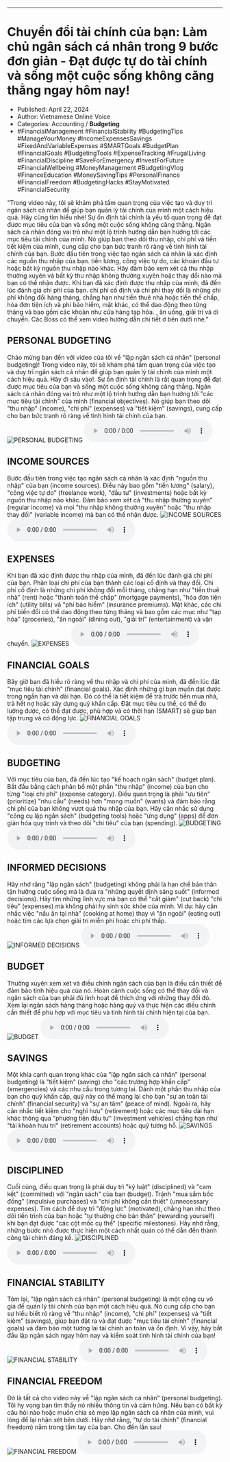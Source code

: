 
---

# Chuyển đổi tài chính của bạn: Làm chủ ngân sách cá nhân trong 9 bước đơn giản - Đạt được tự do tài chính và sống một cuộc sống không căng thẳng ngay hôm nay!

- Published: April 22, 2024
- Author: Vietnamese Online Voice
- Categories: Accounting / **Budgeting**
- #FinancialManagement #FinancialStability #BudgetingTips #ManageYourMoney #IncomeExpensesSavings #FixedAndVariableExpenses #SMARTGoals #BudgetPlan #FinancialGoals #BudgetingTools #ExpenseTracking #FrugalLiving #FinancialDiscipline #SaveForEmergency #InvestForFuture #FinancialWellbeing #MoneyManagement #BudgetingVlog #FinanceEducation #MoneySavingTips #PersonalFinance #FinancialFreedom #BudgetingHacks #StayMotivated #FinancialSecurity

"Trong video này, tôi sẽ khám phá tầm quan trọng của việc tạo và duy trì ngân sách cá nhân để giúp bạn quản lý tài chính của mình một cách hiệu quả. Hãy cùng tìm hiểu nhé! Sự ổn định tài chính là yếu tố quan trọng để đạt được mục tiêu của bạn và sống một cuộc sống không căng thẳng. Ngân sách cá nhân đóng vai trò như một lộ trình hướng dẫn bạn hướng tới các mục tiêu tài chính của mình. Nó giúp bạn theo dõi thu nhập, chi phí và tiền tiết kiệm của mình, cung cấp cho bạn bức tranh rõ ràng về tình hình tài chính của bạn. Bước đầu tiên trong việc tạo ngân sách cá nhân là xác định các nguồn thu nhập của bạn. tiền lương, công việc tự do, các khoản đầu tư hoặc bất kỳ nguồn thu nhập nào khác. Hãy đảm bảo xem xét cả thu nhập thường xuyên và bất kỳ thu nhập không thường xuyên hoặc thay đổi nào mà bạn có thể nhận được. Khi bạn đã xác định được thu nhập của mình, đã đến lúc đánh giá chi phí của bạn. chi phí cố định và chi phí thay đổi là những chi phí không đổi hàng tháng, chẳng hạn như tiền thuê nhà hoặc tiền thế chấp, hóa đơn tiện ích và phí bảo hiểm, mặt khác, có thể dao động theo từng tháng và bao gồm các khoản như cửa hàng tạp hóa. , ăn uống, giải trí và di chuyển. Các Boss có thể xem video hướng dẫn chi tiết ở bên dưới nhé."


## PERSONAL BUDGETING

Chào mừng bạn đến với video của tôi về "lập ngân sách cá nhân" (personal budgeting)! Trong video này, tôi sẽ khám phá tầm quan trọng của việc tạo và duy trì ngân sách cá nhân để giúp bạn quản lý tài chính của mình một cách hiệu quả. Hãy đi sâu vào!. Sự ổn định tài chính là rất quan trọng để đạt được mục tiêu của bạn và sống một cuộc sống không căng thẳng. Ngân sách cá nhân đóng vai trò như một lộ trình hướng dẫn bạn hướng tới "các mục tiêu tài chính" của mình (financial objectives). Nó giúp bạn theo dõi "thu nhập" (income), "chi phí" (expenses) và "tiết kiệm" (savings), cung cấp cho bạn bức tranh rõ ràng về tình hình tài chính của bạn.
![PERSONAL BUDGETING](https://http-archiver-apis-production-80.schnworks.com/storage/images/transitions/2024-04-22/transition--31652239299-Montserrat-Thin-512DA8.jpg)
<audio controls>
    <source src="https://http-archiver-apis-production-80.schnworks.com/storage/audio/file-10513001915.mp3" type="audio/mpeg">
</audio>



## INCOME SOURCES

Bước đầu tiên trong việc tạo ngân sách cá nhân là xác định "nguồn thu nhập" của bạn (income sources). Điều này bao gồm "tiền lương" (salary), "công việc tự do" (freelance work), "đầu tư" (investments) hoặc bất kỳ nguồn thu nhập nào khác. Đảm bảo xem xét cả "thu nhập thường xuyên" (regular income) và mọi "thu nhập không thường xuyên" hoặc "thu nhập thay đổi" (variable income) mà bạn có thể nhận được.
![INCOME SOURCES](https://http-archiver-apis-production-80.schnworks.com/storage/images/transitions/2024-04-22/transition--25631477400-Montserrat-Black-880E4F.jpg)
<audio controls>
    <source src="https://http-archiver-apis-production-80.schnworks.com/storage/audio/file-3730477349.mp3" type="audio/mpeg">
</audio>



## EXPENSES

Khi bạn đã xác định được thu nhập của mình, đã đến lúc đánh giá chi phí của bạn. Phân loại chi phí của bạn thành các loại cố định và thay đổi. Chi phí cố định là những chi phí không đổi mỗi tháng, chẳng hạn như "tiền thuê nhà" (rent) hoặc "thanh toán thế chấp" (mortgage payments), "hóa đơn tiện ích" (utility bills) và "phí bảo hiểm" (insurance premiums). Mặt khác, các chi phí biến đổi có thể dao động theo từng tháng và bao gồm các mục như "tạp hóa" (groceries), "ăn ngoài" (dining out), "giải trí" (entertainment) và vận chuyển.
![EXPENSES](https://http-archiver-apis-production-80.schnworks.com/storage/images/transitions/2024-04-22/transition--20588507252-Montserrat-Bold-1A237E.jpg)
<audio controls>
    <source src="https://http-archiver-apis-production-80.schnworks.com/storage/audio/file-37723395312.mp3" type="audio/mpeg">
</audio>



## FINANCIAL GOALS

Bây giờ bạn đã hiểu rõ ràng về thu nhập và chi phí của mình, đã đến lúc đặt "mục tiêu tài chính" (financial goals). Xác định những gì bạn muốn đạt được trong ngắn hạn và dài hạn. Đó có thể là tiết kiệm để trả trước tiền mua nhà, trả hết nợ hoặc xây dựng quỹ khẩn cấp. Đặt mục tiêu cụ thể, có thể đo lường được, có thể đạt được, phù hợp và có thời hạn (SMART) sẽ giúp bạn tập trung và có động lực.
![FINANCIAL GOALS](https://http-archiver-apis-production-80.schnworks.com/storage/images/transitions/2024-04-22/transition-20265504371-Montserrat-Medium-004895.jpg)
<audio controls>
    <source src="https://http-archiver-apis-production-80.schnworks.com/storage/audio/file-31678954657.mp3" type="audio/mpeg">
</audio>



## BUDGETING

Với mục tiêu của bạn, đã đến lúc tạo "kế hoạch ngân sách" (budget plan). Bắt đầu bằng cách phân bổ một phần "thu nhập" (income) của bạn cho từng "loại chi phí" (expense category). Điều quan trọng là phải "ưu tiên" (prioritize) "nhu cầu" (needs) hơn "mong muốn" (wants) và đảm bảo rằng chi phí của bạn không vượt quá thu nhập của bạn. Hãy cân nhắc sử dụng "công cụ lập ngân sách" (budgeting tools) hoặc "ứng dụng" (apps) để đơn giản hóa quy trình và theo dõi "chi tiêu" của bạn (spending).
![BUDGETING](https://http-archiver-apis-production-80.schnworks.com/storage/images/transitions/2024-04-22/transition--14268508230-Montserrat-Medium-512DA8.jpg)
<audio controls>
    <source src="https://http-archiver-apis-production-80.schnworks.com/storage/audio/file-11475042696.mp3" type="audio/mpeg">
</audio>



## INFORMED DECISIONS

Hãy nhớ rằng "lập ngân sách" (budgeting) không phải là hạn chế bản thân tận hưởng cuộc sống mà là đưa ra "những quyết định sáng suốt" (informed decisions). Hãy tìm những lĩnh vực mà bạn có thể "cắt giảm" (cut back) "chi tiêu" (expenses) mà không phải hy sinh sức khỏe của mình. Ví dụ: hãy cân nhắc việc "nấu ăn tại nhà" (cooking at home) thay vì "ăn ngoài" (eating out) hoặc tìm các lựa chọn giải trí miễn phí hoặc chi phí thấp.
![INFORMED DECISIONS](https://http-archiver-apis-production-80.schnworks.com/storage/images/transitions/2024-04-22/transition-2673398424-Montserrat-Thin-673AB7.jpg)
<audio controls>
    <source src="https://http-archiver-apis-production-80.schnworks.com/storage/audio/file-3565974301.mp3" type="audio/mpeg">
</audio>



## BUDGET

Thường xuyên xem xét và điều chỉnh ngân sách của bạn là điều cần thiết để đảm bảo tính hiệu quả của nó. Hoàn cảnh cuộc sống có thể thay đổi và ngân sách của bạn phải đủ linh hoạt để thích ứng với những thay đổi đó. Xem lại ngân sách hàng tháng hoặc hàng quý và thực hiện các điều chỉnh cần thiết để phù hợp với mục tiêu và tình hình tài chính hiện tại của bạn.
![BUDGET](https://http-archiver-apis-production-80.schnworks.com/storage/images/transitions/2024-04-22/transition--20607030565-Montserrat-Regular-880E4F.jpg)
<audio controls>
    <source src="https://http-archiver-apis-production-80.schnworks.com/storage/audio/file-3539036538.mp3" type="audio/mpeg">
</audio>



## SAVINGS

Một khía cạnh quan trọng khác của "lập ngân sách cá nhân" (personal budgeting) là "tiết kiệm" (saving) cho "các trường hợp khẩn cấp" (emergencies) và các nhu cầu trong tương lai. Dành một phần thu nhập của bạn cho quỹ khẩn cấp, quỹ này có thể mang lại cho bạn "sự an toàn tài chính" (financial security) và "sự an tâm" (peace of mind). Ngoài ra, hãy cân nhắc tiết kiệm cho "nghỉ hưu" (retirement) hoặc các mục tiêu dài hạn khác thông qua "phương tiện đầu tư" (investment vehicles) chẳng hạn như "tài khoản hưu trí" (retirement accounts) hoặc quỹ tương hỗ.
![SAVINGS](https://http-archiver-apis-production-80.schnworks.com/storage/images/transitions/2024-04-22/transition--4605358615-Montserrat-Regular-880E4F.jpg)
<audio controls>
    <source src="https://http-archiver-apis-production-80.schnworks.com/storage/audio/file-1291047842.mp3" type="audio/mpeg">
</audio>



## DISCIPLINED

Cuối cùng, điều quan trọng là phải duy trì "kỷ luật" (disciplined) và "cam kết" (committed) với "ngân sách" của bạn (budget). Tránh "mua sắm bốc đồng" (impulsive purchases) và "chi phí không cần thiết" (unnecessary expenses). Tìm cách để duy trì "động lực" (motivated), chẳng hạn như theo dõi tiến trình của bạn hoặc "tự thưởng cho bản thân" (rewarding yourself) khi bạn đạt được "các cột mốc cụ thể" (specific milestones). Hãy nhớ rằng, những bước nhỏ được thực hiện một cách nhất quán có thể dẫn đến thành công tài chính đáng kể.
![DISCIPLINED](https://http-archiver-apis-production-80.schnworks.com/storage/images/transitions/2024-04-22/transition-11995900418-Montserrat-ExtraBold-7B1FA2.jpg)
<audio controls>
    <source src="https://http-archiver-apis-production-80.schnworks.com/storage/audio/file-48499317871.mp3" type="audio/mpeg">
</audio>



## FINANCIAL STABILITY

Tóm lại, "lập ngân sách cá nhân" (personal budgeting) là một công cụ vô giá để quản lý tài chính của bạn một cách hiệu quả. Nó cung cấp cho bạn sự hiểu biết rõ ràng về "thu nhập" (income), "chi phí" (expenses) và "tiết kiệm" (savings), giúp bạn đặt ra và đạt được "mục tiêu tài chính" (financial goals) và đảm bảo một tương lai tài chính an toàn và ổn định. Vì vậy, hãy bắt đầu lập ngân sách ngay hôm nay và kiểm soát tình hình tài chính của bạn!
![FINANCIAL STABILITY](https://http-archiver-apis-production-80.schnworks.com/storage/images/transitions/2024-04-22/transition--23113150544-Montserrat-Black-7B1FA2.jpg)
<audio controls>
    <source src="https://http-archiver-apis-production-80.schnworks.com/storage/audio/file-13587307824.mp3" type="audio/mpeg">
</audio>



## FINANCIAL FREEDOM

Đó là tất cả cho video này về "lập ngân sách cá nhân" (personal budgeting). Tôi hy vọng bạn tìm thấy nó nhiều thông tin và cảm hứng. Nếu bạn có bất kỳ câu hỏi nào hoặc muốn chia sẻ mẹo lập ngân sách cá nhân của mình, vui lòng để lại nhận xét bên dưới. Hãy nhớ rằng, "tự do tài chính" (financial freedom) nằm trong tầm tay của bạn. Cho đến lần sau!
![FINANCIAL FREEDOM](https://http-archiver-apis-production-80.schnworks.com/storage/images/transitions/2024-04-22/transition--2492931846-Montserrat-Bold-673AB7.jpg)
<audio controls>
    <source src="https://http-archiver-apis-production-80.schnworks.com/storage/audio/file-37729351333.mp3" type="audio/mpeg">
</audio>


